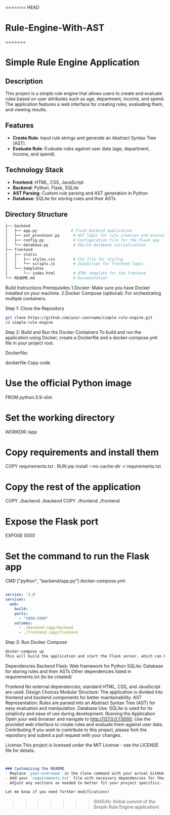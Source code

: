 <<<<<<< HEAD
# Rule-Engine-With-AST
=======
# Simple Rule Engine Application

## Description
This project is a simple rule engine that allows users to create and evaluate rules based on user attributes such as age, department, income, and spend. The application features a web interface for creating rules, evaluating them, and viewing results.

## Features
- **Create Rule**: Input rule strings and generate an Abstract Syntax Tree (AST).
- **Evaluate Rule**: Evaluate rules against user data (age, department, income, and spend).

## Technology Stack
- **Frontend**: HTML, CSS, JavaScript
- **Backend**: Python, Flask, SQLite
- **AST Parsing**: Custom rule parsing and AST generation in Python
- **Database**: SQLite for storing rules and their ASTs

## Directory Structure
```bash
├── backend
│   ├── app.py               # Flask backend application
│   ├── ast_processor.py      # AST logic for rule creation and evaluation
│   ├── config.py             # Configuration file for the Flask app
│   └── database.py           # SQLite database initialization
├── frontend
│   ├── static
│   │   ├── styles.css        # CSS file for styling
│   │   └── scripts.js        # JavaScript for frontend logic
│   └── templates
│       └── index.html        # HTML template for the frontend
└── README.md                 # Documentation
```
Build Instructions
Prerequisites
1.Docker: Make sure you have Docker installed on your machine.
2.Docker Compose (optional): For orchestrating multiple containers.

Step 1: Clone the Repository
```bash
git clone https://github.com/your-username/simple-rule-engine.git
cd simple-rule-engine
```
Step 2: Build and Run the Docker Containers
To build and run the application using Docker, create a Dockerfile and a docker-compose.yml file in your project root.

Dockerfile:

dockerfile
Copy code
# Use the official Python image
FROM python:3.9-slim

# Set the working directory
WORKDIR /app

# Copy requirements and install them
COPY requirements.txt .
RUN pip install --no-cache-dir -r requirements.txt

# Copy the rest of the application
COPY ./backend ./backend
COPY ./frontend ./frontend

# Expose the Flask port
EXPOSE 5000

# Set the command to run the Flask app
CMD ["python", "backend/app.py"]
docker-compose.yml:

```yaml

version: '3.8'
services:
  web:
    build: .
    ports:
      - "5000:5000"
    volumes:
      - ./backend:/app/backend
      - ./frontend:/app/frontend
```

Step 3: Run Docker Compose
```bash
docker-compose up
This will build the application and start the Flask server, which can be accessed at http://127.0.0.1:5000.
```

Dependencies
Backend
Flask: Web framework for Python
SQLite: Database for storing rules and their ASTs
Other dependencies listed in requirements.txt (to be created)

Frontend
No external dependencies; standard HTML, CSS, and JavaScript are used.
Design Choices
Modular Structure: The application is divided into frontend and backend components for better maintainability.
AST Representation: Rules are parsed into an Abstract Syntax Tree (AST) for easy evaluation and manipulation.
Database Use: SQLite is used for its simplicity and ease of use during development.
Running the Application
Open your web browser and navigate to http://127.0.0.1:5000.
Use the provided web interface to create rules and evaluate them against user data.
Contributing
If you wish to contribute to this project, please fork the repository and submit a pull request with your changes.

License
This project is licensed under the MIT License - see the LICENSE file for details.

```markdown


### Customizing the README
- Replace `your-username` in the clone command with your actual GitHub username.
- Add your `requirements.txt` file with necessary dependencies for the backend.
- Adjust any sections as needed to better fit your project specifics. 

Let me know if you need further modifications!
```
>>>>>>> 3945d1c (Initial commit of the Simple Rule Engine application)
